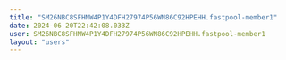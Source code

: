 ```yaml
---
title: "SM26NBC8SFHNW4P1Y4DFH27974P56WN86C92HPEHH.fastpool-member1"
date: 2024-06-20T22:42:08.033Z
user: SM26NBC8SFHNW4P1Y4DFH27974P56WN86C92HPEHH.fastpool-member1
layout: "users"
---
```

    